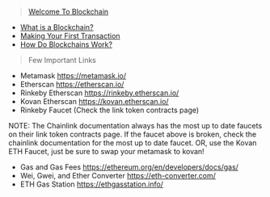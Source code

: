 > [Welcome To Blockchain](#lesson-0-welcome-to-blockchain)
  - [What is a Blockchain?](#what-is-a-blockchain)
  - [Making Your First Transaction](#making-your-first-transaction)
  - [How Do Blockchains Work?](#how-do-blockchains-work)


> Few Important Links

* Metamask https://metamask.io/
* Etherscan https://etherscan.io/
* Rinkeby Etherscan https://rinkeby.etherscan.io/
* Kovan Etherscan https://kovan.etherscan.io/
* Rinkeby Faucet (Check the link token contracts page)

NOTE: The Chainlink documentation always has the most up to date faucets on their link token contracts page. If the faucet above is broken, check the chainlink documentation for the most up to date faucet.
OR, use the Kovan ETH Faucet, just be sure to swap your metamask to kovan!

* Gas and Gas Fees https://ethereum.org/en/developers/docs/gas/
* Wei, Gwei, and Ether Converter https://eth-converter.com/
* ETH Gas Station https://ethgasstation.info/

